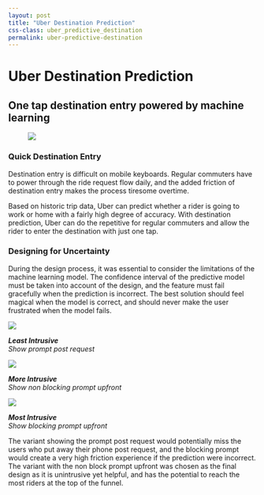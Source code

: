 ```yaml
---
layout: post
title: "Uber Destination Prediction"
css-class: uber_predictive_destination
permalink: uber-predictive-destination
---
```

<div class='block_container text_align_center'>
		<h1>Uber Destination Prediction</h1>
		<h2>One tap destination entry powered by machine learning</h2>
		<div class='divider'></div>
</div>
<section class='block_container'>
	<figure class='hero_image'>
		<img src='/img/destination_prediction_full.png'>
	</figure>
	<div>
		<h3>Quick Destination Entry</h3>
		<p>Destination entry is difficult on mobile keyboards. Regular commuters have to power through the ride request flow daily, and the added friction of destination entry makes the process tiresome overtime.</p>
		<p>Based on historic trip data, Uber can predict whether a rider is going to work or home with a fairly high degree of accuracy. With destination prediction, Uber can do the repetitive for regular commuters and allow the rider to enter the destination with just one tap.</p>
	</div>
	<h3>Designing for Uncertainty</h3>
	<p>During the design process, it was essential to consider the limitations of the machine learning model. The confidence interval of the predictive model must be taken into account of the design, and the feature must fail gracefully when the prediction is incorrect. The best solution should feel magical when the model is correct, and should never make the user frustrated when the model fails.</p>
	<div class='flex_container space_between solns'>
		<div class='soln'>
			<img src='/img/least_intrusive.png'>
			<p><em><strong>Least Intrusive</strong><br>Show prompt post request</em></p>
		</div>
		<div class='soln'>
			<img src='/img/more_intrusive.png'>
			<p><em><strong>More Intrusive</strong><br>Show non blocking prompt upfront</em></p>
		</div>
		<div class='soln'>
			<img src='/img/most_intrusive.png'>
			<p><em><strong>Most Intrusive</strong><br>Show blocking prompt upfront</em></p>
		</div>
	</div>
	<p>The variant showing the prompt post request would potentially miss the users who put away their phone post request, and the blocking prompt would create a very high friction experience if the  prediction were incorrect. The variant with the non block prompt upfront was chosen as the final design as it is unintrusive yet helpful, and has the potential to reach the most riders at the top of the funnel. </p>
</section>

